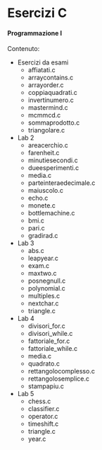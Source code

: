 # Esercizi C
#### Programmazione I

Contenuto:

- Esercizi da esami
    - affiatati.c
    - arraycontains.c
    - arrayorder.c
    - coppiaquadrati.c
    - invertinumero.c
    - mastermind.c
    - mcmmcd.c
    - sommaprodotto.c
    - triangolare.c
- Lab 2
    - areacerchio.c
    - farenheit.c
    - minutiesecondi.c
    - dueesperimenti.c
    - media.c
    - parteinteraedecimale.c
    - maiuscolo.c
    - echo.c
    - monete.c
    - bottlemachine.c
    - bmi.c
    - pari.c
    - gradirad.c
- Lab 3
    - abs.c
    - leapyear.c
    - exam.c
    - maxtwo.c
    - posnegnull.c
    - polynomial.c
    - multiples.c
    - nextchar.c
    - triangle.c
- Lab 4
    - divisori_for.c
    - divisori_while.c
    - fattoriale_for.c
    - fattoriale_while.c
    - media.c
    - quadrato.c
    - rettangolocomplesso.c
    - rettangolosemplice.c
    - stampapiu.c
- Lab 5
    - chess.c
    - classifier.c
    - operator.c
    - timeshift.c
    - triangle.c
    - year.c